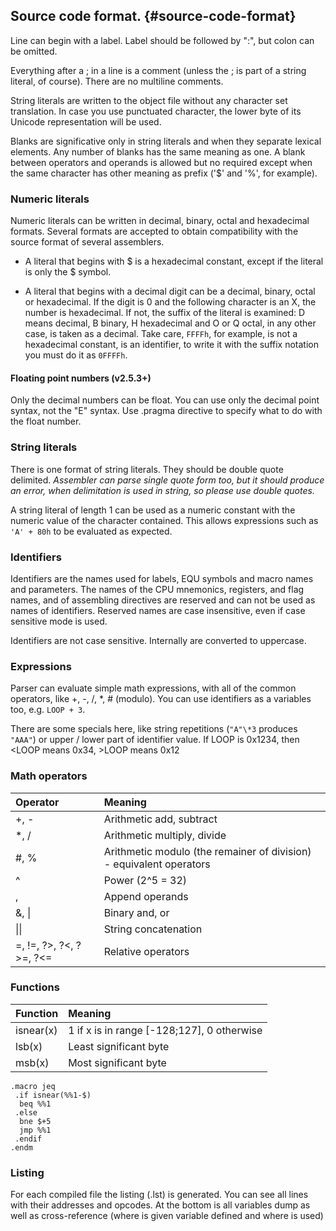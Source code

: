 ## Source code format. {#source-code-format}

Line can begin with a label. Label should be followed by ":", but colon can be omitted.

Everything after a ; in a line is a comment \(unless the ; is part of a string literal, of course\). There are no multiline comments.

String literals are written to the object file without any character set translation. In case you use punctuated character, the lower byte of its Unicode representation will be used.

Blanks are significative only in string literals and when they separate lexical elements. Any number of blanks has the same meaning as one. A blank between operators and operands is allowed but no required except when the same character has other meaning as prefix \('$' and '%', for example\).

### Numeric literals

Numeric literals can be written in decimal, binary, octal and hexadecimal formats. Several formats are accepted to obtain compatibility with the source format of several assemblers.

* A literal that begins with $ is a hexadecimal constant, except if the literal is only the $ symbol.

* A literal that begins with a decimal digit can be a decimal, binary, octal or hexadecimal. If the digit is 0 and the following character is an X, the number is hexadecimal. If not, the suffix of the literal is examined: D means decimal, B binary, H hexadecimal and O or Q octal, in any other case, is taken as a decimal. Take care, `FFFFh`, for example, is not a hexadecimal constant, is an identifier, to write it with the suffix notation you must do it as `0FFFFh`.

#### Floating point numbers (v2.5.3+)

Only the decimal numbers can be float. You can use only the decimal point syntax, not the "E" syntax. Use .pragma directive to specify what to do with the float number.

### String literals

There is one format of string literals. They should be double quote delimited. _Assembler can parse single quote form too, but it should produce an error, when delimitation is used in string, so please use double quotes._

A string literal of length 1 can be used as a numeric constant with the numeric value of the character contained. This allows expressions such as `'A' + 80h` to be evaluated as expected.

### Identifiers

Identifiers are the names used for labels, EQU symbols and macro names and parameters. The names of the CPU mnemonics, registers, and flag names, and of assembling directives are reserved and can not be used as names of identifiers. Reserved names are case insensitive, even if case sensitive mode is used.

Identifiers are not case sensitive. Internally are converted to uppercase.

### Expressions

Parser can evaluate simple math expressions, with all of the common operators, like +, -, /, \*, \# \(modulo\). You can use identifiers as a variables too, e.g. `LOOP + 3`.

There are some specials here, like string repetitions \(`"A"\*3` produces `"AAA"`\) or upper / lower part of identifier value. If LOOP is 0x1234, then &lt;LOOP means 0x34, &gt;LOOP means 0x12

### Math operators

| Operator | Meaning |
| :--- | :--- |
| +, - | Arithmetic add, subtract |
| \*, / | Arithmetic multiply, divide |
| \#, % | Arithmetic modulo \(the remainer of division\) - equivalent operators |
| ^ | Power \(2^5 = 32\) |
| , | Append operands |
| &, \| | Binary and, or |
| \|\| | String concatenation |
| =, !=, ?>, ?<, ?>=, ?<= | Relative operators |

### Functions

| Function | Meaning |
| :--- | :--- |
| isnear(x) | 1 if x is in range [-128;127], 0 otherwise 
| lsb(x) | Least significant byte
| msb(x) | Most significant byte

```
.macro jeq
 .if isnear(%%1-$)
  beq %%1
 .else
  bne $+5
  jmp %%1
 .endif
.endm
```



### Listing

For each compiled file the listing \(.lst\) is generated. You can see all lines with their addresses and opcodes. At the bottom is all variables dump as well as cross-reference \(where is given variable defined and where is used\)

